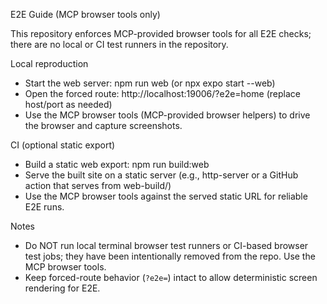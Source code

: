 E2E Guide (MCP browser tools only)

This repository enforces MCP-provided browser tools for all E2E checks; there are no local or CI test runners in the repository.

Local reproduction
- Start the web server: npm run web (or npx expo start --web)
- Open the forced route: http://localhost:19006/?e2e=home (replace host/port as needed)
- Use the MCP browser tools (MCP-provided browser helpers) to drive the browser and capture screenshots.

CI (optional static export)
- Build a static web export:
  npm run build:web
- Serve the built site on a static server (e.g., http-server or a GitHub action that serves from web-build/)
- Use the MCP browser tools against the served static URL for reliable E2E runs.

Notes
- Do NOT run local terminal browser test runners or CI-based browser test jobs; they have been intentionally removed from the repo. Use the MCP browser tools.
- Keep forced-route behavior (`?e2e=`) intact to allow deterministic screen rendering for E2E.
